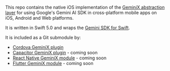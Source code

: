 This repo contains the native iOS implementation of the [GeminiX abstraction layer](https://github.com/dpa99c/gemini-x) for using Google's Gemini AI SDK in cross-platform mobile apps on iOS, Android and Web platforms.

It is written in Swift 5.0 and wraps the [Gemini SDK for Swift](https://ai.google.dev/tutorials/swift_quickstart).

It is included as a Git submodule by:
 - [Cordova GeminiX plugin](https://github.com/dpa99c/cordova-plugin-gemini-x)
 - [Capacitor GeminiX plugin](https://github.com/dpa99c/capacitor-plugin-gemini-x) - coming soon
 - [React Native GeminiX module](https://github.com/dpa99c/react-native-gemini-x) - coming soon
 - [Flutter GeminiX module](https://github.com/dpa99c/flutter-gemini-x) - coming soon

